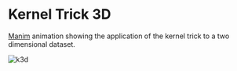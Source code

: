 # Kernel Trick 3D

[Manim](https://github.com/manimCommunity/manim#usage) animation showing the application of the kernel trick to a two dimensional dataset.

![k3d](./media/videos/kernel3d/480p15/Kernel3D_ManimCE_v0.13.1.gif)

